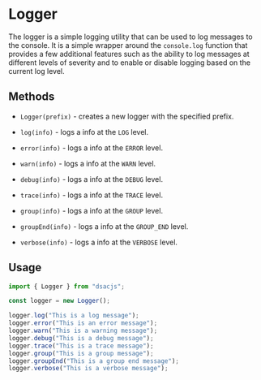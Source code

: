 # Logger

The logger is a simple logging utility that can be used to log messages to the console. It is a simple wrapper around the `console.log` function that provides a few additional features such as the ability to log messages at different levels of severity and to enable or disable logging based on the current log level.

## Methods

- `Logger(prefix)` - creates a new logger with the specified prefix.

- `log(info)` - logs a info at the `LOG` level.
- `error(info)` - logs a info at the `ERROR` level.
- `warn(info)` - logs a info at the `WARN` level.
- `debug(info)` - logs a info at the `DEBUG` level.
- `trace(info)` - logs a info at the `TRACE` level.
- `group(info)` - logs a info at the `GROUP` level.
- `groupEnd(info)` - logs a info at the `GROUP_END` level.
- `verbose(info)` - logs a info at the `VERBOSE` level.

## Usage

```js
import { Logger } from "dsacjs";

const logger = new Logger();

logger.log("This is a log message");
logger.error("This is an error message");
logger.warn("This is a warning message");
logger.debug("This is a debug message");
logger.trace("This is a trace message");
logger.group("This is a group message");
logger.groupEnd("This is a group end message");
logger.verbose("This is a verbose message");
```
